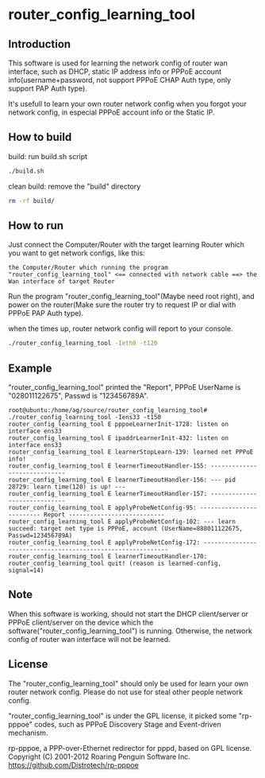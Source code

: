 # router_config_learning_tool

## Introduction
This software is used for learning the network config of router wan interface, such as DHCP, static IP address info or PPPoE account info(username+password, not support PPPoE CHAP Auth type, only support PAP Auth type).

It's usefull to learn your own router network config when you forgot your network config, in especial PPPoE account info or the Static IP.

## How to build
build: run build.sh script
``` bash
./build.sh
```
clean build: remove the "build" directory
``` bash
rm -rf build/
```

## How to run
Just connect the Computer/Router with the target learning Router which you want to get network configs, like this: 
```
the Computer/Router which running the program "router_config_learning_tool" <== connected with network cable ==> the Wan interface of target Router
```

Run the program "router_config_learning_tool"(Maybe need root right), and power on the router(Make sure the router try to request IP or dial with PPPoE PAP Auth type).

when the times up, router network config will report to your console.
```bash
./router_config_learning_tool -Ieth0 -t120
```

## Example
"router_config_learning_tool" printed the "Report", PPPoE UserName is "028011122675", Passwd is "123456789A".
```
root@ubuntu:/home/ag/source/router_config_learning_tool# ./router_config_learning_tool -Iens33 -t150
router_config_learning_tool E pppoeLearnerInit-1728: listen on interface ens33
router_config_learning_tool E ipaddrLearnerInit-432: listen on interface ens33
router_config_learning_tool E learnerStopLearn-139: learned net PPPoE info!
router_config_learning_tool E learnerTimeoutHandler-155: -----------------------------
router_config_learning_tool E learnerTimeoutHandler-156: --- pid 28729: learn time(120) is up! ---
router_config_learning_tool E learnerTimeoutHandler-157: -----------------------------
router_config_learning_tool E applyProbeNetConfig-95: ------------------------- Report ---------------------------
router_config_learning_tool E applyProbeNetConfig-102: --- learn succeed: target net type is PPPoE, account (UserName=888011122675, Passwd=123456789A)
router_config_learning_tool E applyProbeNetConfig-172: ------------------------------------------------------------
router_config_learning_tool E learnerTimeoutHandler-170: router_config_learning_tool quit! (reason is learned-config, signal=14)
```

## Note
When this software is working, should not start the DHCP client/server or PPPoE client/server on the device which the software("router_config_learning_tool") is running. Otherwise, the network config of router wan interface will not be learned.

## License
The "router_config_learning_tool" should only be used for learn your own router network config. Please do not use for steal other people network config.

"router_config_learning_tool" is under the GPL license, it picked some "rp-pppoe" codes, such as PPPoE Discovery Stage and Event-driven mechanism.

rp-pppoe, a PPP-over-Ethernet redirector for pppd, based on GPL license.
Copyright (C) 2001-2012 Roaring Penguin Software Inc.
https://github.com/Distrotech/rp-pppoe

